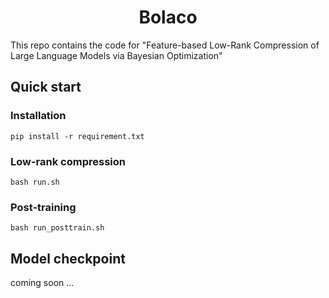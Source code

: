 <div align="center">
<h1>Bolaco</h1>
</div>

This repo contains the code for "Feature-based Low-Rank Compression of Large Language Models via Bayesian Optimization"

## Quick start
### Installation
```
pip install -r requirement.txt
```

### Low-rank compression
```
bash run.sh
```

### Post-training
```
bash run_posttrain.sh
```


## Model checkpoint
coming soon ...
